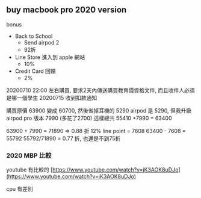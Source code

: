 
## buy macbook pro 2020 version

bonus
* Back to School 
   * Send airpod 2  
   * 92折 
* Line Store 進入到 apple 網站
    * 10%
* Credit Card 回饋
    * 2%

20200710 22:00 左右購買, 要求2天內傳送購買教育價資格文件, 而且收件人必須是哪一個學生
20200715 收到扣款通知

購買原價 63900 變成 60700, 然後省掉耳機的 5290
airpod 是 5290, 但我升級airpod pro 版本 7990 (多花了2700)
這樣總共 55410 +7990 = 63400

63900 + 7990 = 71890 => 0.88 折
12% line point = 7608
63400 - 7608 =  55792 
55792/71890 = 0.77 折, 也還是不到75折

### 2020 MBP 比較

youtube 有比較的
[https://www.youtube.com/watch?v=jK3AOK8uDJo](https://www.youtube.com/watch?v=jK3AOK8uDJo)

cpu 有差別





<!--stackedit_data:
eyJoaXN0b3J5IjpbLTY3NjMwMjA4Nl19
-->